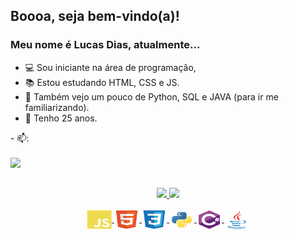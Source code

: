 ## Boooa, seja bem-vindo(a)!

### Meu nome é Lucas Dias, atualmente...

- 💻 Sou iniciante na área de programação,
- 📚 Estou estudando HTML, CSS e JS.
- 🔭 Também vejo um pouco de Python, SQL e JAVA (para ir me familiarizando).
- 💬 Tenho 25 anos.
 <div>
 - 📫: </br></br> 
   <a href="https://www.linkedin.com/in/lucas-arag%C3%A3o-2b619623a/" target="_blank"><img src="https://img.shields.io/badge/-LinkedIn-%230077B5?style=for-the-badge&logo=linkedin&logoColor=white" target="_blank"></a> 
 </div>

##

<div align="center">
  <a href="https://github.com/Lucas-Dias-Aragao">
  <img height="180em" src="https://github-readme-stats.vercel.app/api?username=Lucas-Dias-Aragao&show_icons=true&theme=dark&include_all_commits=true&count_private=true"/>
  <img height="180em" src="https://github-readme-stats.vercel.app/api/top-langs/?username=Lucas-Dias-Aragao&layout=compact&langs_count=7&theme=dark"/>
</div>
<div div align="center"><br>
  <img align="center" alt="Rafa-Js" height="30" width="40" src="https://raw.githubusercontent.com/devicons/devicon/master/icons/javascript/javascript-plain.svg">
  <img align="center" alt="Rafa-HTML" height="30" width="40" src="https://raw.githubusercontent.com/devicons/devicon/master/icons/html5/html5-original.svg">
  <img align="center" alt="Rafa-CSS" height="30" width="40" src="https://raw.githubusercontent.com/devicons/devicon/master/icons/css3/css3-original.svg">
  <img align="center" alt="Rafa-Python" height="30" width="40" src="https://raw.githubusercontent.com/devicons/devicon/master/icons/python/python-original.svg">
  <img align="center" alt="Rafa-Csharp" height="30" width="40" src="https://raw.githubusercontent.com/devicons/devicon/master/icons/csharp/csharp-original.svg">
  <img align="center" alt="imagem-java" height="30" width="40" src="https://github.com/devicons/devicon/blob/master/icons/java/java-original.svg">
</div>

 ##

